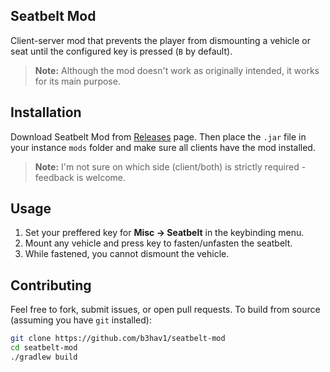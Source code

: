 ## Seatbelt Mod
Client-server mod that prevents the player from dismounting a vehicle or seat until the configured key is pressed (`B` by default).

> **Note:** Although the mod doesn't work as originally intended, it works for its main purpose.

## Installation
Download Seatbelt Mod from [Releases](https://github.com/b3hav1/seatbelt-mod/releases) page. Then place the `.jar` file in your instance `mods` folder and make sure all clients have the mod installed.

> **Note:** I'm not sure on which side (client/both) is strictly required - feedback is welcome.

## Usage
1. Set your preffered key for **Misc → Seatbelt** in the keybinding menu.
2. Mount any vehicle and press key to fasten/unfasten the seatbelt.
3. While fastened, you cannot dismount the vehicle.

## Contributing
Feel free to fork, submit issues, or open pull requests. 
To build from source (assuming you have `git` installed):

```sh
git clone https://github.com/b3hav1/seatbelt-mod
cd seatbelt-mod
./gradlew build
```